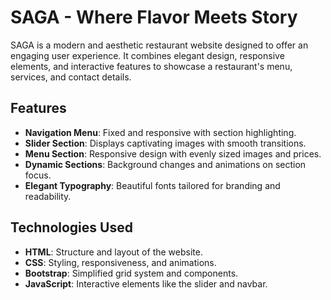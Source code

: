 # SAGA - Where Flavor Meets Story  

SAGA is a modern and aesthetic restaurant website designed to offer an engaging user experience. It combines elegant design, responsive elements, and interactive features to showcase a restaurant's menu, services, and contact details.  

## Features  
- **Navigation Menu**: Fixed and responsive with section highlighting.  
- **Slider Section**: Displays captivating images with smooth transitions.  
- **Menu Section**: Responsive design with evenly sized images and prices.  
- **Dynamic Sections**: Background changes and animations on section focus.  
- **Elegant Typography**: Beautiful fonts tailored for branding and readability.  

## Technologies Used  
- **HTML**: Structure and layout of the website.  
- **CSS**: Styling, responsiveness, and animations.  
- **Bootstrap**: Simplified grid system and components.  
- **JavaScript**: Interactive elements like the slider and navbar.  
